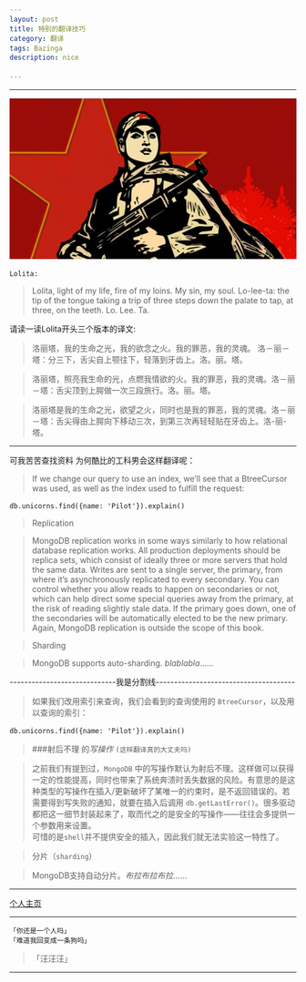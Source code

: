 ```yaml
---
layout: post
title: 特别的翻译技巧
category: 翻译
tags: Bazinga
description: nice

---
```

----------

![](https://raw.githubusercontent.com/Ashtray/Ashtray.github.io/master/imag/%E7%BA%A2%E5%86%9B.jpg)  


	Lolita:   

>Lolita, light of my life, fire of my loins. My sin, my soul. Lo-lee-ta: the tip of the tongue taking a trip of three steps down the palate to tap, at three, on the teeth. Lo. Lee. Ta.   

 <!-- more -->

请读一读Lolita开头三个版本的译文:  

>洛丽塔，我的生命之光，我的欲念之火。我的罪恶，我的灵魂。 洛－丽－塔：分三下，舌尖自上颚往下，轻落到牙齿上。洛。丽。塔。   

>洛丽塔，照亮我生命的光，点燃我情欲的火。我的罪恶，我的灵魂。洛－丽－塔：舌尖顶到上腭做一次三段旅行。洛。丽。塔。  

>洛丽塔是我的生命之光，欲望之火，同时也是我的罪恶，我的灵魂。洛－丽－塔：舌尖得由上腭向下移动三次，到第三次再轻轻贴在牙齿上。洛-丽-塔。   


-------------------------

可我苦苦查找资料 为何酷比的工科男会这样翻译呢：  

>If we change our query to use an index, we’ll see that a BtreeCursor was used, as well as the index used to fulfill the
request:  
	
	db.unicorns.find({name: 'Pilot'}).explain()  

>Replication  

>MongoDB replication works in some ways similarly to how relational database replication works. All production deployments should be replica sets, which consist of ideally three or more servers that hold the same data. Writes are sent to a single server, the primary, from where it’s asynchronously replicated to every secondary. You can control whether you allow reads to happen on secondaries or not, which can help direct some special queries away from the primary, at the risk of reading slightly stale data. If the primary goes down, one of the secondaries will be automatically elected to be the new primary. Again, MongoDB replication is outside the scope of this book.  

>Sharding  

>MongoDB supports auto-sharding. *blablabla*……   

-----------------------------我是分割线--------------------------------------

>如果我们改用索引来查询，我们会看到的查询使用的 `BtreeCursor`，以及用以查询的索引：  

	db.unicorns.find({name: 'Pilot'}).explain()  

>###射后不理 的*写操作*  `(这样翻译真的大丈夫吗)`


>之前我们有提到过，`MongoDB` 中的写操作默认为射后不理。这样做可以获得一定的性能提高，同时也带来了系统奔溃时丢失数据的风险。有意思的是这种类型的写操作在插入/更新破坏了某唯一的约束时，是不返回错误的。若需要得到写失败的通知，就要在插入后调用 `db.getLastError()`。很多驱动都把这一细节封装起来了，取而代之的是安全的写操作——往往会多提供一个参数用来设置。  
可惜的是`shell`并不提供安全的插入，因此我们就无法实验这一特性了。  

>分片（`sharding`）  

>MongoDB支持自动分片。*布拉布拉布拉*……  

--------------------

[个人主页](http://Ashtray.github.io)

----------

	「你还是一个人吗」
	「难道我回变成一条狗吗」  

>「汪汪汪」

-----------------
    
 
